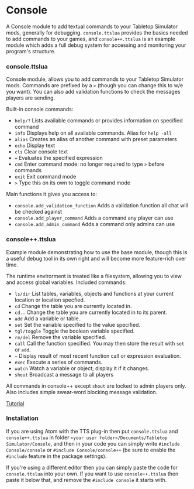 # Console

A Console module to add textual commands to your Tabletop Simulator mods, generally for debugging.  ```console.ttslua``` provides the basics needed to add commands to your games, and ```console++.ttslua``` is an example module which adds a full debug system for accessing and monitoring your program's structure.


### console.ttslua

Console module, allows you to add commands to your Tabletop Simulator mods.  Commands are prefixed by a ```>``` (though
you can change this to w/e you want).  You can also add validation functions to check the messages
players are sending.  

Built-in console commands:
* ```help/?```  Lists available commands or provides information on specified command
* ```info```    Displays help on all available commands.  Alias for ```help -all```
* ```alias```   Creates an alias of another command with preset parameters
* ```echo```    Display text
* ```cls```     Clear console text
* ```=```       Evaluates the specified expression
* ```cmd```     Enter command mode: no longer required to type ```>``` before commands
* ```exit```    Exit command mode
* ```>```       Type this on its own to toggle command mode

Main functions it gives you access to:
* ```console.add_validation_function``` Adds a validation function all chat will be checked against
* ```console.add_player_command```      Adds a command any player can use
* ```console.add_admin_command```       Adds a command only admins can use


### console++.ttslua

Example module demonstrating how to use the base module, though this is a useful debug tool in its own
right and will become more feature-rich over time.  

The runtime envirorment is treated like a filesystem, allowing you to view and access global variables.
Included commands:
* ```ls/dir```      List tables, variables, objects and functions at your current location or location specfied.
* ```cd```          Change the table you are currently located in.  
* ```cd..```        Change the table you are currently located in to its parent.
* ```add```         Add a variable or table.
* ```set```         Set the variable specified to the value specified.
* ```tgl/toggle```  Toggle the boolean variable specified.
* ```rm/del```      Remove the variable specified.
* ```call```        Call the function specified.  You may then store the result with ```set``` or ```add```.
* ```~```           Display result of most recent function call or expression evaluation.
* ```exec```        Execute a series of commands.
* ```watch```       Watch a variable or object; display it if it changes.
* ```shout```       Broadcast a message to all players

All commands in console++ except ```shout``` are locked to admin players only.
Also includes simple swear-word blocking message validation.

[Tutorial](http://blog.onelivesleft.com/2017/09/debugging-your-tts-mods-with-console.html)

### Installation

If you are using Atom with the TTS plug-in then put ```console.ttslua``` and ```console++.ttslua``` in folder  ```<your user folder>/Documents/Tabletop Simulator/Console```, and then in your code you can simply write ```#include Console/console``` or ```#include Console/console++``` (be sure to enable the ```#include``` feature in the package settings).

If you're using a different editor then you can simply paste the code for ```console.ttslua``` into your own.  If you want to use ```console++.ttslua``` then paste it below that, and remove the ```#include console``` it starts with.
